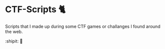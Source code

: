 # CTF-Scripts :cat2:

Scripts that I made up during some CTF games or challanges I found around the web.

:shipit: :metal:
